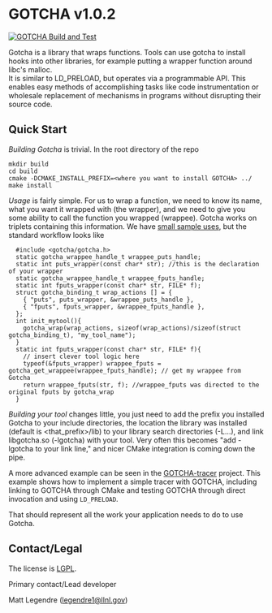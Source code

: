 GOTCHA v1.0.2
============
[![GOTCHA Build and Test](https://github.com/LLNL/GOTCHA/actions/workflows/build-and-test.yaml/badge.svg)](https://github.com/LLNL/GOTCHA/actions/workflows/build-and-test.yaml)


Gotcha is a library that wraps functions.  Tools can use gotcha to install hooks into other libraries, for example putting a wrapper function around libc's malloc.  
It is similar to LD_PRELOAD, but operates via a programmable API.
This enables easy methods of accomplishing tasks like code instrumentation or wholesale replacement of mechanisms in programs
without disrupting their source code.

Quick Start
-----------

*Building Gotcha* is trivial. In the root directory of the repo

```
mkdir build
cd build
cmake -DCMAKE_INSTALL_PREFIX=<where you want to install GOTCHA> ../
make install
```
*Usage* is fairly simple. For us to wrap a function, we need to know its name, what you want it wrapped with (the wrapper), and we need to give you some ability to call the function you wrapped (wrappee). Gotcha works on triplets containing this information. We have [small sample uses](src/example/autotee/autotee.c), but the standard workflow looks like


```
  #include <gotcha/gotcha.h>
  static gotcha_wrappee_handle_t wrappee_puts_handle;
  static int puts_wrapper(const char* str); //this is the declaration of your wrapper
  static gotcha_wrappee_handle_t wrappee_fputs_handle;
  static int fputs_wrapper(const char* str, FILE* f);
  struct gotcha_binding_t wrap_actions [] = {
    { "puts", puts_wrapper, &wrappee_puts_handle },
    { "fputs", fputs_wrapper, &wrappee_fputs_handle },
  };
  int init_mytool(){
    gotcha_wrap(wrap_actions, sizeof(wrap_actions)/sizeof(struct gotcha_binding_t), "my_tool_name");
  }
  static int fputs_wrapper(const char* str, FILE* f){
    // insert clever tool logic here
    typeof(&fputs_wrapper) wrappee_fputs = gotcha_get_wrappee(wrappee_fputs_handle); // get my wrappee from Gotcha
    return wrappee_fputs(str, f); //wrappee_fputs was directed to the original fputs by gotcha_wrap
  }

```

*Building your tool* changes little, you just need to add the prefix you installed Gotcha to your include directories, the location
the library was installed (default is <that_prefix>/lib) to your library search directories (-L...), and link
libgotcha.so (-lgotcha) with your tool. Very often this becomes "add -lgotcha to your link line," and nicer CMake integration is coming down the pipe.

A more advanced example can be seen in the [GOTCHA-tracer](https://github.com/llnl/GOTCHA-tracer) project.
This example shows how to implement a simple tracer with GOTCHA, including linking to GOTCHA through CMake and testing GOTCHA through direct invocation and using `LD_PRELOAD`.

That should represent all the work your application needs to do to use Gotcha.

Contact/Legal
-----------

The license is [LGPL](LGPL).

Primary contact/Lead developer

Matt Legendre  (legendre1@llnl.gov)
